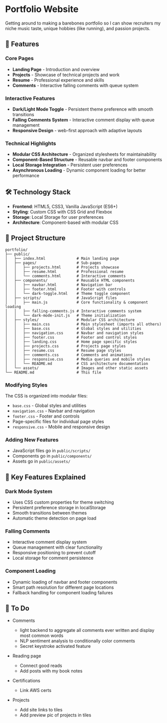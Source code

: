 # Portfolio Website

Getting around to making a barebones portfolio so I can show recruiters my niche music taste, unique
hobbies (like running), and passion projects.

## 🚀 Features

### Core Pages

- **Landing Page** - Introduction and overview
- **Projects** - Showcase of technical projects and work
- **Resume** - Professional experience and skills
- **Comments** - Interactive falling comments with queue system

### Interactive Features

- **Dark/Light Mode Toggle** - Persistent theme preference with smooth transitions
- **Falling Comments System** - Interactive comment display with queue management
- **Responsive Design** - web-first approach with adaptive layouts

### Technical Highlights

- **Modular CSS Architecture** - Organized stylesheets for maintainability
- **Component-Based Structure** - Reusable navbar and footer components
- **Local Storage Integration** - Persistent user preferences
- **Asynchronous Loading** - Dynamic component loading for better performance

## 🛠️ Technology Stack

- **Frontend**: HTML5, CSS3, Vanilla JavaScript (ES6+)
- **Styling**: Custom CSS with CSS Grid and Flexbox
- **Storage**: Local Storage for user preferences
- **Architecture**: Component-based with modular CSS

## 📁 Project Structure

```
portfolio/
├── public/
│   ├── index.html              # Main landing page
│   ├── pages/                  # Sub-pages
│   │   ├── projects.html       # Projects showcase
│   │   ├── resume.html         # Professional resume
│   │   └── comments.html       # Interactive comments
│   ├── components/             # Reusable HTML components
│   │   ├── navbar.html         # Navigation bar
│   │   ├── footer.html         # Footer with controls
│   │   └── dark-toggle.html    # Theme toggle component
│   ├── scripts/                # JavaScript files
│   │   ├── main.js             # Core functionality & component loading
│   │   ├── falling-comments.js # Interactive comments system
│   │   └── dark-mode-init.js   # Theme initialization
│   ├── styles/                 # Modular CSS architecture
│   │   ├── main.css            # Main stylesheet (imports all others)
│   │   ├── base.css            # Global styles and utilities
│   │   ├── navigation.css      # Navbar and navigation styles
│   │   ├── footer.css          # Footer and control styles
│   │   ├── landing.css         # Home page specific styles
│   │   ├── projects.css        # Projects page styles
│   │   ├── resume.css          # Resume page styles
│   │   ├── comments.css        # Comments and animations
│   │   ├── responsive.css      # Media queries and mobile styles
│   │   └── README.md           # CSS architecture documentation
│   └── assets/                 # Images and other static assets
└── README.md                   # This file
```

### Modifying Styles

The CSS is organized into modular files:

- `base.css` - Global styles and utilities
- `navigation.css` - Navbar and navigation
- `footer.css` - Footer and controls
- Page-specific files for individual page styles
- `responsive.css` - Mobile and responsive design

### Adding New Features

- JavaScript files go in `public/scripts/`
- Components go in `public/components/`
- Assets go in `public/assets/`

## 🔧 Key Features Explained

### Dark Mode System

- Uses CSS custom properties for theme switching
- Persistent preference storage in localStorage
- Smooth transitions between themes
- Automatic theme detection on page load

### Falling Comments

- Interactive comment display system
- Queue management with clear functionality
- Responsive positioning to prevent cutoff
- Local storage for comment persistence

### Component Loading

- Dynamic loading of navbar and footer components
- Smart path resolution for different page locations
- Fallback handling for component loading failures

## 📝 To Do

- Comments

  - light backend to aggregate all comments ever written and display most common words
  - NLP sentiment analysis to conditionally color comments
  - Secret keystroke activated feature

- Reading page

  - Connect good reads
  - Add posts with my book notes

- Certifications

  - Link AWS certs

- Projects
  - Add site links to tiles
  - Add preview pic of projects in tiles
